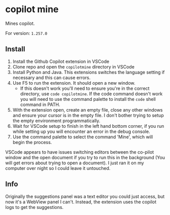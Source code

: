 # copilot mine

Mines copilot.

For version: `1.257.0`

## Install

1. Install the Github Copilot extension in VSCode
2. Clone repo and open the `copilotmine` directory in VSCode
3. Install Python and Java. This extensions switches the language setting if necessary and this can cause errors.
4. Use F5 to run the extension. It should open a new window. 
    - If this doesn't work you'll need to ensure you're in the correct directory, use `code copilotmine`. If the code command doesn't work you will need to use the command palette to install the `code` shell command in PATH.
5. With the extension open, create an empty file, close any other windows and ensure your cursor is in the empty file. I don't bother trying to setup the empty environment programmatically.
6. Wait for VSCode setup to finish in the left hand bottom corner, if you run while setting up you will encounter an error in the debug console. 
7. Use the command palette to select the command 'Mine', which will begin the process.

VSCode appears to have issues switching editors between the co-pilot window and the open document if you try to run this in the background (You will get errors about trying to open a document). I just ran it on my computer over night so I could leave it untouched.

## Info

Originally the suggestions panel was a text editor you could just access, but now it's a WebView panel I can't. Instead, the extension uses the copilot logs to get the suggestions.